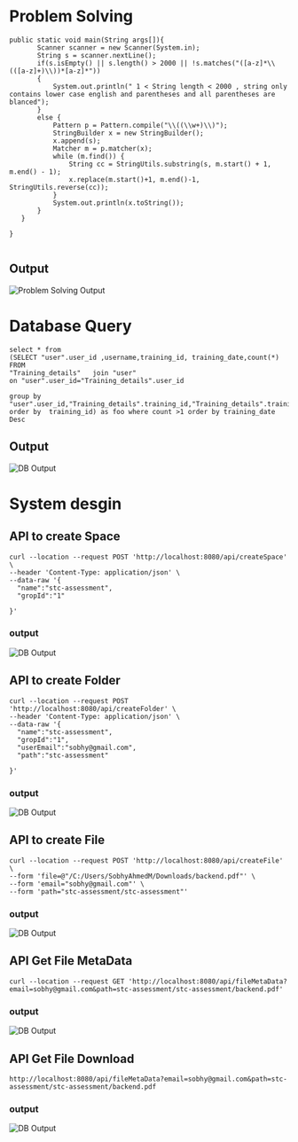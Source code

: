 
# Problem Solving
 ```
public static void main(String args[]){
        Scanner scanner = new Scanner(System.in);
        String s = scanner.nextLine();
        if(s.isEmpty() || s.length() > 2000 || !s.matches("([a-z]*\\(([a-z]+)\\))*[a-z]*"))
        {
            System.out.println(" 1 < String length < 2000 , string only contains lower case english and parentheses and all parentheses are blanced");
        }
        else {
            Pattern p = Pattern.compile("\\((\\w+)\\)");
            StringBuilder x = new StringBuilder();
            x.append(s);
            Matcher m = p.matcher(x);
            while (m.find()) {
                String cc = StringUtils.substring(s, m.start() + 1, m.end() - 1);
                x.replace(m.start()+1, m.end()-1, StringUtils.reverse(cc));
            }
            System.out.println(x.toString());
        }
    }

}
  
  ```
## Output
![Problem Solving Output](./Images/p1.png)  

# Database Query
  ```
  select * from 
(SELECT "user".user_id ,username,training_id, training_date,count(*)  FROM 
"Training_details"   join "user"
on "user".user_id="Training_details".user_id

 group by 
 "user".user_id,"Training_details".training_id,"Training_details".training_date
order by  training_id) as foo where count >1 order by training_date Desc
  ```
## Output
![DB Output](./Images/p2.png)  

# System desgin 

## API to create Space
  ```
curl --location --request POST 'http://localhost:8080/api/createSpace' \
--header 'Content-Type: application/json' \
--data-raw '{
    "name":"stc-assessment",
    "gropId":"1"
    
}'
  ```
### output 
 ![DB Output](./Images/p3.png) 

## API to create Folder
  ```
curl --location --request POST 'http://localhost:8080/api/createFolder' \
--header 'Content-Type: application/json' \
--data-raw '{
    "name":"stc-assessment",
    "gropId":"1",
    "userEmail":"sobhy@gmail.com",
    "path":"stc-assessment"
    
}'
  ```
### output 
 ![DB Output](./Images/p4.png)

## API to create File
  ```
curl --location --request POST 'http://localhost:8080/api/createFile' \
--form 'file=@"/C:/Users/SobhyAhmedM/Downloads/backend.pdf"' \
--form 'email="sobhy@gmail.com"' \
--form 'path="stc-assessment/stc-assessment"'
  ```
### output 
 ![DB Output](./Images/p5.png)

## API Get File MetaData
  ```
curl --location --request GET 'http://localhost:8080/api/fileMetaData?email=sobhy@gmail.com&path=stc-assessment/stc-assessment/backend.pdf'
  ```
### output 
 ![DB Output](./Images/p6.png) 
 
 ## API Get File Download
  ```
http://localhost:8080/api/fileMetaData?email=sobhy@gmail.com&path=stc-assessment/stc-assessment/backend.pdf
  ```
### output 
 ![DB Output](./Images/p6.png)
 